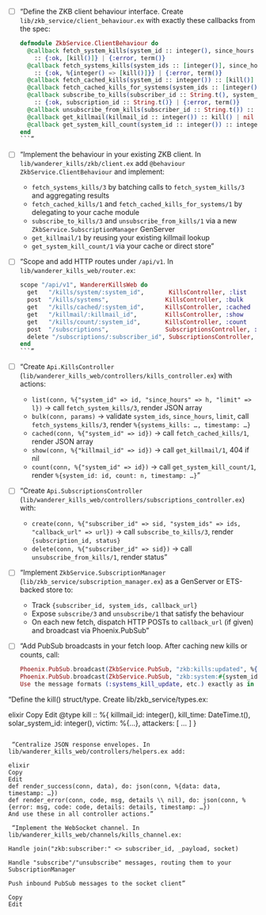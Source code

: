 - [ ] “Define the ZKB client behaviour interface. Create `lib/zkb_service/client_behaviour.ex` with exactly these callbacks from the spec:

  ````elixir
  defmodule ZkbService.ClientBehaviour do
    @callback fetch_system_kills(system_id :: integer(), since_hours :: integer(), limit :: integer())
      :: {:ok, [kill()]} | {:error, term()}
    @callback fetch_systems_kills(system_ids :: [integer()], since_hours :: integer(), limit :: integer())
      :: {:ok, %{integer() => [kill()]}} | {:error, term()}
    @callback fetch_cached_kills(system_id :: integer()) :: [kill()]
    @callback fetch_cached_kills_for_systems(system_ids :: [integer()]) :: %{integer() => [kill()]}
    @callback subscribe_to_kills(subscriber_id :: String.t(), system_ids :: [integer()], callback_url :: String.t() | nil)
      :: {:ok, subscription_id :: String.t()} | {:error, term()}
    @callback unsubscribe_from_kills(subscriber_id :: String.t()) :: :ok | {:error, term()}
    @callback get_killmail(killmail_id :: integer()) :: kill() | nil
    @callback get_system_kill_count(system_id :: integer()) :: integer()
  end
  ```”

  ````

- [ ] “Implement the behaviour in your existing ZKB client. In `lib/wanderer_kills/zkb/client.ex` add `@behaviour ZkbService.ClientBehaviour` and implement:

  - `fetch_systems_kills/3` by batching calls to `fetch_system_kills/3` and aggregating results
  - `fetch_cached_kills/1` and `fetch_cached_kills_for_systems/1` by delegating to your cache module
  - `subscribe_to_kills/3` and `unsubscribe_from_kills/1` via a new `ZkbService.SubscriptionManager` GenServer
  - `get_killmail/1` by reusing your existing killmail lookup
  - `get_system_kill_count/1` via your cache or direct store”

- [ ] “Scope and add HTTP routes under `/api/v1`. In `lib/wanderer_kills_web/router.ex`:

  ````elixir
  scope "/api/v1", WandererKillsWeb do
    get   "/kills/system/:system_id",       KillsController, :list
    post  "/kills/systems",                KillsController, :bulk
    get   "/kills/cached/:system_id",      KillsController, :cached
    get   "/killmail/:killmail_id",        KillsController, :show
    get   "/kills/count/:system_id",       KillsController, :count
    post  "/subscriptions",                SubscriptionsController, :create
    delete "/subscriptions/:subscriber_id", SubscriptionsController, :delete
  end
  ```”

  ````

- [ ] “Create `Api.KillsController` (`lib/wanderer_kills_web/controllers/kills_controller.ex`) with actions:

  - `list(conn, %{"system_id" => id, "since_hours" => h, "limit" => l})` → call `fetch_system_kills/3`, render JSON array
  - `bulk(conn, params)` → validate `system_ids`, `since_hours`, `limit`, call `fetch_systems_kills/3`, render `%{systems_kills: …, timestamp: …}`
  - `cached(conn, %{"system_id" => id})` → call `fetch_cached_kills/1`, render JSON array
  - `show(conn, %{"killmail_id" => id})` → call `get_killmail/1`, 404 if nil
  - `count(conn, %{"system_id" => id})` → call `get_system_kill_count/1`, render `%{system_id: id, count: n, timestamp: …}`”

- [ ] “Create `Api.SubscriptionsController` (`lib/wanderer_kills_web/controllers/subscriptions_controller.ex`) with:

  - `create(conn, %{"subscriber_id" => sid, "system_ids" => ids, "callback_url" => url})` → call `subscribe_to_kills/3`, render `{subscription_id, status}`
  - `delete(conn, %{"subscriber_id" => sid})` → call `unsubscribe_from_kills/1`, render status”

- [ ] “Implement `ZkbService.SubscriptionManager` (`lib/zkb_service/subscription_manager.ex`) as a GenServer or ETS-backed store to:

  - Track `{subscriber_id, system_ids, callback_url}`
  - Expose `subscribe/3` and `unsubscribe/1` that satisfy the behaviour
  - On each new fetch, dispatch HTTP POSTs to `callback_url` (if given) and broadcast via Phoenix.PubSub”

- [ ] “Add PubSub broadcasts in your fetch loop. After caching new kills or counts, call:
  ```elixir
  Phoenix.PubSub.broadcast(ZkbService.PubSub, "zkb:kills:updated", %{…})
  Phoenix.PubSub.broadcast(ZkbService.PubSub, "zkb:system:#{system_id}", %{…})
  Use the message formats (:systems_kill_update, etc.) exactly as in the spec.”
  ```

“Define the kill() struct/type. Create lib/zkb_service/types.ex:

elixir
Copy
Edit
@type kill :: %{
killmail_id: integer(),
kill_time: DateTime.t(),
solar_system_id: integer(),
victim: %{…},
attackers: [ … ]
}

```”

 “Centralize JSON response envelopes. In lib/wanderer_kills_web/controllers/helpers.ex add:

elixir
Copy
Edit
def render_success(conn, data), do: json(conn, %{data: data, timestamp: …})
def render_error(conn, code, msg, details \\ nil), do: json(conn, %{error: msg, code: code, details: details, timestamp: …})
And use these in all controller actions.”

 “Implement the WebSocket channel. In lib/wanderer_kills_web/channels/kills_channel.ex:

Handle join("zkb:subscriber:" <> subscriber_id, _payload, socket)

Handle "subscribe"/"unsubscribe" messages, routing them to your SubscriptionManager

Push inbound PubSub messages to the socket client”

Copy
Edit
```
